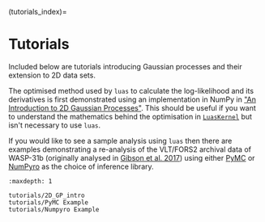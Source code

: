 (tutorials_index)=

# Tutorials

Included below are tutorials introducing Gaussian processes and their extension to 2D data sets.

The optimised method used by `luas` to calculate the log-likelihood and its derivatives is first demonstrated using an implementation in NumPy in ["An Introduction to 2D Gaussian Processes"](numpy_tutorial). This should be useful if you want to understand the mathematics behind the optimisation in [`LuasKernel`](api-luaskernel) but isn't necessary to use `luas`.

If you would like to see a sample analysis using `luas` then there are examples demonstrating a re-analysis of the VLT/FORS2 archival data of WASP-31b (originally analysed in [Gibson et al. 2017](https://ui.adsabs.harvard.edu/abs/2017MNRAS.467.4591G/abstract)) using either [PyMC](pymc_example) or [NumPyro](numpyro_example) as the choice of inference library.

```{toctree}
:maxdepth: 1

tutorials/2D_GP_intro
tutorials/PyMC Example
tutorials/Numpyro Example
```
